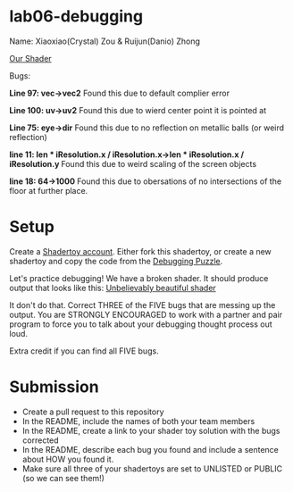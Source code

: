 # lab06-debugging
Name: Xiaoxiao(Crystal) Zou & Ruijun(Danio) Zhong

[Our Shader](https://www.shadertoy.com/view/Dd3yzj)

Bugs:

<b>Line 97: vec->vec2</b>  Found this due to default complier error

<b>Line 100: uv->uv2</b> Found this due to wierd center point it is pointed at

<b>Line 75: eye->dir</b> Found this due to no reflection on metallic balls (or weird reflection)

<b>line 11: len * iResolution.x / iResolution.x->len * iResolution.x / iResolution.y </b>  Found this due to weird scaling of the screen objects

<b>line 18: 64->1000</b> Found this due to obersations of no intersections of the floor at further place.
# Setup 

Create a [Shadertoy account](https://www.shadertoy.com/). Either fork this shadertoy, or create a new shadertoy and copy the code from the [Debugging Puzzle](https://www.shadertoy.com/view/flGfRc).

Let's practice debugging! We have a broken shader. It should produce output that looks like this:
[Unbelievably beautiful shader](https://user-images.githubusercontent.com/1758825/200729570-8e10a37a-345d-4aff-8eff-6baf54a32a40.webm)

It don't do that. Correct THREE of the FIVE bugs that are messing up the output. You are STRONGLY ENCOURAGED to work with a partner and pair program to force you to talk about your debugging thought process out loud.

Extra credit if you can find all FIVE bugs.

# Submission
- Create a pull request to this repository
- In the README, include the names of both your team members
- In the README, create a link to your shader toy solution with the bugs corrected
- In the README, describe each bug you found and include a sentence about HOW you found it.
- Make sure all three of your shadertoys are set to UNLISTED or PUBLIC (so we can see them!)
